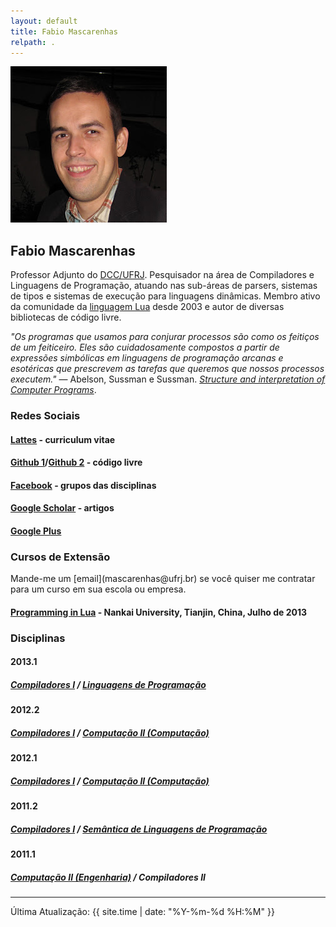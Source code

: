 ```yaml
---
layout: default
title: Fabio Mascarenhas
relpath: .
---
```


<div markdown="1" class = "hero-unit">
<div class = "row-fluid">
<div class = "span3">
<img class = "media-object pull-left" src="mascarenhas.jpg"/>
</div>
<div class = "span9">

Fabio Mascarenhas
-----------------

Professor Adjunto do [DCC/UFRJ](http://www.dcc.ufrj.br). Pesquisador na área de Compiladores e Linguagens de Programação, 
atuando nas sub-áreas de parsers, sistemas de tipos e sistemas de execução para linguagens dinâmicas. Membro ativo da
comunidade da [linguagem Lua](http://www.lua.org) desde 2003 e autor de diversas bibliotecas de código livre.

*"Os programas que usamos para conjurar processos são como os feitiços de um feiticeiro. Eles são cuidadosamente compostos a partir de expressões simbólicas em linguagens de programação arcanas e esotéricas que prescrevem as
tarefas que queremos que nossos processos executem."* &mdash; Abelson, Sussman e Sussman. [*Structure and interpretation of Computer Programs*](http://mitpress.mit.edu/sicp/).

</div>
</div>
</div>

<div markdown="1" class = "row-fluid">
<div class = "span6">

### Redes Sociais

#### [Lattes](http://buscatextual.cnpq.br/buscatextual/visualizacv.do?id=K4755986D9) - curriculum vitae

#### [Github 1](https://github.com/mascarenhas)/[Github 2](https://github.com/fabiomascarenhas) - código livre

#### [Facebook](https://www.facebook.com/mascarenhasufrj) - grupos das disciplinas

#### [Google Scholar](http://scholar.google.com/citations?user=kdEMTYkAAAAJ) - artigos

#### [Google Plus](https://plus.google.com/106095493628335523079/about)

### Cursos de Extensão

<div class="lead">
Mande-me um [email](mascarenhas@ufrj.br) se você quiser me contratar
para um curso em sua escola ou empresa.
</div>

#### [Programming in Lua](lua) - Nankai University, Tianjin, China, Julho de 2013

</div>

<div class = "span1">
</div>

<div class = "span4">

### Disciplinas

#### 2013.1

##### [Compiladores I](comp) / [Linguagens de Programação](lp)

#### 2012.2

##### [Compiladores I](comp20122) / [Computação II (Computação)](java)

#### 2012.1

##### [Compiladores I](comp20121) / [Computação II (Computação)](java20121)

#### 2011.2

##### [Compiladores I](comp20112) / [Semântica de Linguagens de Programação](sem)

#### 2011.1

##### [Computação II (Engenharia)](mab225) / Compiladores II

</div>
</div>

* * * * *

Última Atualização: {{ site.time | date: "%Y-%m-%d %H:%M" }}
